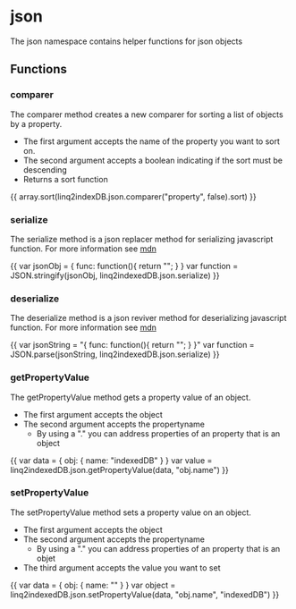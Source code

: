 # json
The json namespace contains helper functions for json objects
## Functions
### comparer
The comparer method creates a new comparer for sorting a list of objects by a property. 
* The first argument accepts the name of the property you want to sort on.
* The second argument accepts a boolean indicating if the sort must be descending
* Returns a sort function

{{
array.sort(linq2indexDB.json.comparer("property", false).sort)
}}
### serialize
The serialize method is a json replacer method for serializing javascript function. For more information see [mdn](https://developer.mozilla.org/en-US/docs/Web/JavaScript/Reference/Global_Objects/JSON/stringify)

{{
var jsonObj = {
   func: function(){ return ""; }
}
var function = JSON.stringify(jsonObj, linq2indexedDB.json.serialize)
}}
### deserialize
The deserialize method is a json reviver method for deserializing javascript function. For more information see [mdn](https://developer.mozilla.org/en-US/docs/Web/JavaScript/Reference/Global_Objects/JSON/parse)

{{
var jsonString = "{ func: function(){ return ""; } }"
var function = JSON.parse(jsonString, linq2indexedDB.json.serialize)
}}
### getPropertyValue
The getPropertyValue method gets a property value of an object.
* The first argument accepts the object
* The second argument accepts the propertyname
	* By using a "." you can address properties of an property that is an object

{{
var data = {
    obj: { name: "indexedDB" }
}
var value = linq2indexedDB.json.getPropertyValue(data, "obj.name")
}}
### setPropertyValue
The setPropertyValue method sets a property value on an object.
* The first argument accepts the object
* The second argument accepts the propertyname
	* By using a "." you can address properties of an property that is an objet
* The third argument accepts the value you want to set

{{
var data = {
    obj: { name: "" }
}
var object = linq2indexedDB.json.setPropertyValue(data, "obj.name", "indexedDB")
}}